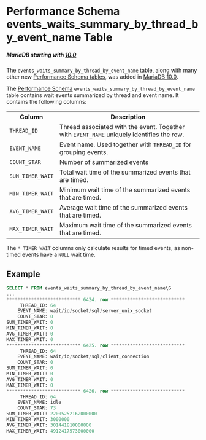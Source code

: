 # Performance Schema events_waits_summary_by_thread_by_event_name Table

##### MariaDB starting with [10.0](/kb/en/what-is-mariadb-100/)

The `events_waits_summary_by_thread_by_event_name` table, along with many other new [Performance Schema tables](/sql-statements-structure/sql-statements/administrative-sql-statements/system-tables/performance-schema/performance-schema-tables/list-of-performance-schema-tables/), was added in [MariaDB 10.0](/kb/en/what-is-mariadb-100/).

The [Performance Schema](/sql-statements-structure/sql-statements/administrative-sql-statements/system-tables/performance-schema/) `events_waits_summary_by_thread_by_event_name` table contains wait events summarized by thread and event name. It contains the following columns:

<table><tbody><tr><th>Column</th><th>Description</th></tr>
<tr><td><code>THREAD_ID</code></td><td>Thread associated with the event. Together with <code>EVENT_NAME</code> uniquely identifies the row.</td></tr>
<tr><td><code>EVENT_NAME</code></td><td>Event name. Used together with <code>THREAD_ID</code> for grouping events.</td></tr>
<tr><td><code>COUNT_STAR</code></td><td>Number of summarized events</td></tr>
<tr><td><code>SUM_TIMER_WAIT</code></td><td>Total wait time of the summarized events that are timed.</td></tr>
<tr><td><code>MIN_TIMER_WAIT</code></td><td>Minimum wait time of the summarized events that are timed.</td></tr>
<tr><td><code>AVG_TIMER_WAIT</code></td><td>Average wait time of the summarized events that are timed.</td></tr>
<tr><td><code>MAX_TIMER_WAIT</code></td><td>Maximum wait time of the summarized events that are timed.</td></tr>
</tbody></table>

The `*_TIMER_WAIT` columns only calculate results for timed events, as non-timed events have a `NULL` wait time.

## Example

```sql
SELECT * FROM events_waits_summary_by_thread_by_event_name\G
...
*************************** 6424. row ***************************
     THREAD_ID: 64
    EVENT_NAME: wait/io/socket/sql/server_unix_socket
    COUNT_STAR: 0
SUM_TIMER_WAIT: 0
MIN_TIMER_WAIT: 0
AVG_TIMER_WAIT: 0
MAX_TIMER_WAIT: 0
*************************** 6425. row ***************************
     THREAD_ID: 64
    EVENT_NAME: wait/io/socket/sql/client_connection
    COUNT_STAR: 0
SUM_TIMER_WAIT: 0
MIN_TIMER_WAIT: 0
AVG_TIMER_WAIT: 0
MAX_TIMER_WAIT: 0
*************************** 6426. row ***************************
     THREAD_ID: 64
    EVENT_NAME: idle
    COUNT_STAR: 73
SUM_TIMER_WAIT: 22005252162000000
MIN_TIMER_WAIT: 3000000
AVG_TIMER_WAIT: 301441810000000
MAX_TIMER_WAIT: 4912417573000000
```